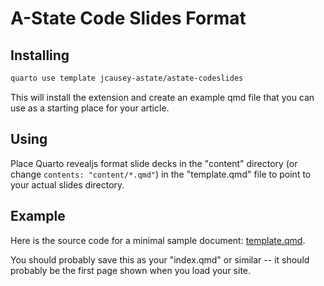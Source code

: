 # A-State Code Slides Format

## Installing

```bash
quarto use template jcausey-astate/astate-codeslides
```

This will install the extension and create an example qmd file that you can use as a starting place for your article.

## Using

Place Quarto revealjs format slide decks in the "content" directory (or change `contents: "content/*.qmd"`) in the "template.qmd" file to point to your actual slides directory.

## Example

Here is the source code for a minimal sample document: [template.qmd](template.qmd).

You should probably save this as your "index.qmd" or similar -- it should probably be the first page shown when you load your site.
